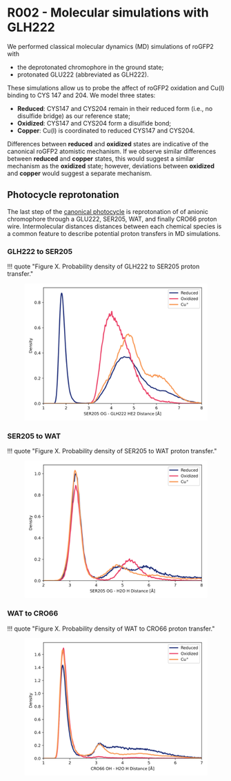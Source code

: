 # R002 - Molecular simulations with GLH222

We performed classical molecular dynamics (MD) simulations of roGFP2 with

-   the deprotonated chromophore in the ground state;
-   protonated GLU222 (abbreviated as GLH222).

These simulations allow us to probe the affect of roGFP2 oxidation and Cu(I) binding to CYS 147 and 204.
We model three states:

-   **Reduced**: CYS147 and CYS204 remain in their reduced form (i.e., no disulfide bridge) as our reference state;
-   **Oxidized**: CYS147 and CYS204 form a disulfide bond;
-   **Copper**: Cu(I) is coordinated to reduced CYS147 and CYS204.

Differences between **reduced** and **oxidized** states are indicative of the canonical roGFP2 atomistic mechanism.
If we observe similar differences between **reduced** and **copper** states, this would suggest a similar mechanism as the **oxidized** state; however, deviations between **oxidized** and **copper** would suggest a separate mechanism.

## Photocycle reprotonation

The last step of the [canonical photocycle](../fluorescence-mechanism/#photocycle) is reprotonation of of anionic chromophore through a GLU222, SER205, WAT, and finally CRO66 proton wire.
Intermolecular distances distances between each chemical species is a common feature to describe potential proton transfers in MD simulations.

### GLH222 to SER205

!!! quote "Figure X. Probability density of GLH222 to SER205 proton transfer."
    <figure markdown>
    ![](../../../figures/e-proton-wire/e008-ser205_og-glu222_he2/e008-ser205_og-glh222_he2-pdf.svg)
    </figure>

### SER205 to WAT

!!! quote "Figure X. Probability density of SER205 to WAT proton transfer."
    <figure markdown>
    ![](../../../figures/e-proton-wire/e010-ser205_og-h2o_h/e010-ser205_og-h2o_h-pdf.svg)
    </figure>

### WAT to CRO66

!!! quote "Figure X. Probability density of WAT to CRO66 proton transfer."
    <figure markdown>
    ![](../../../figures/e-proton-wire/e009-cro66_oh-h2o_h/e009-cro66_oh-h2o_h-pdf.svg)
    </figure>
